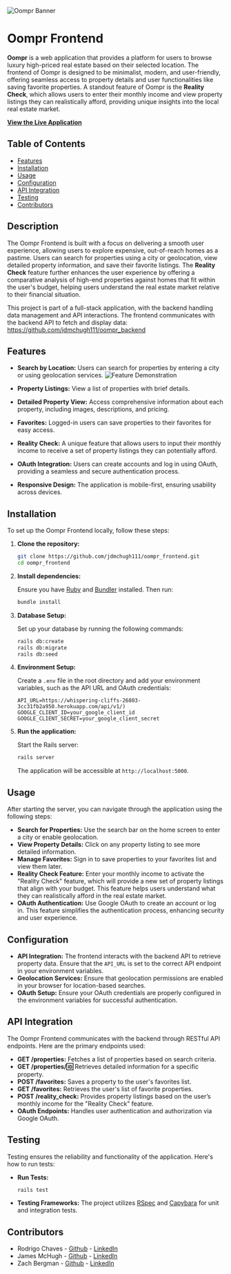 ![Oompr Banner](https://github.com/user-attachments/assets/d1557494-52c6-47fd-9727-6ae98a812281)

# Oompr Frontend

**Oompr** is a web application that provides a platform for users to browse luxury high-priced real estate based on their selected location. The frontend of Oompr is designed to be minimalist, modern, and user-friendly, offering seamless access to property details and user functionalities like saving favorite properties. A standout feature of Oompr is the **Reality Check**, which allows users to enter their monthly income and view property listings they can realistically afford, providing unique insights into the local real estate market.

**[View the Live Application](https://pacific-dusk-48184-9d5b91032508.herokuapp.com/)**

## Table of Contents

- [Features](#features)
- [Installation](#installation)
- [Usage](#usage)
- [Configuration](#configuration)
- [API Integration](#api-integration)
- [Testing](#testing)
- [Contributors](#contributors)

## Description

The Oompr Frontend is built with a focus on delivering a smooth user experience, allowing users to explore expensive, out-of-reach homes as a pastime. Users can search for properties using a city or geolocation, view detailed property information, and save their favorite listings. The **Reality Check** feature further enhances the user experience by offering a comparative analysis of high-end properties against homes that fit within the user's budget, helping users understand the real estate market relative to their financial situation.

This project is part of a full-stack application, with the backend handling data management and API interactions. The frontend communicates with the backend API to fetch and display data: https://github.com/jdmchugh111/oompr_backend

## Features

- **Search by Location:** Users can search for properties by entering a city or using geolocation services.
  ![Feature Demonstration](https://github.com/user-attachments/assets/080e5004-f109-4ab9-af1e-40e017a642ca)
  
- **Property Listings:** View a list of properties with brief details.
- **Detailed Property View:** Access comprehensive information about each property, including images, descriptions, and pricing.
- **Favorites:** Logged-in users can save properties to their favorites for easy access.
- **Reality Check:** A unique feature that allows users to input their monthly income to receive a set of property listings they can potentially afford.
- **OAuth Integration:** Users can create accounts and log in using OAuth, providing a seamless and secure authentication process.
- **Responsive Design:** The application is mobile-first, ensuring usability across devices.

## Installation

To set up the Oompr Frontend locally, follow these steps:

1. **Clone the repository:**

   ```bash
   git clone https://github.com/jdmchugh111/oompr_frontend.git
   cd oompr_frontend
   ```

2. **Install dependencies:**

   Ensure you have [Ruby](https://www.ruby-lang.org/) and [Bundler](https://bundler.io/) installed. Then run:

   ```bash
   bundle install
   ```

3. **Database Setup:**

   Set up your database by running the following commands:

   ```bash
   rails db:create
   rails db:migrate
   rails db:seed
   ```

4. **Environment Setup:**

   Create a `.env` file in the root directory and add your environment variables, such as the API URL and OAuth credentials:

   ```env
   API_URL=https://whispering-cliffs-26803-3cc31fb2a950.herokuapp.com/api/v1/)
   GOOGLE_CLIENT_ID=your_google_client_id
   GOOGLE_CLIENT_SECRET=your_google_client_secret
   ```

5. **Run the application:**

   Start the Rails server:

   ```bash
   rails server
   ```

   The application will be accessible at `http://localhost:5000`.

## Usage

After starting the server, you can navigate through the application using the following steps:

- **Search for Properties:** Use the search bar on the home screen to enter a city or enable geolocation.
- **View Property Details:** Click on any property listing to see more detailed information.
- **Manage Favorites:** Sign in to save properties to your favorites list and view them later.
- **Reality Check Feature:** Enter your monthly income to activate the "Reality Check" feature, which will provide a new set of property listings that align with your budget. This feature helps users understand what they can realistically afford in the real estate market.
- **OAuth Authentication:** Use Google OAuth to create an account or log in. This feature simplifies the authentication process, enhancing security and user experience.

## Configuration

- **API Integration:** The frontend interacts with the backend API to retrieve property data. Ensure that the `API_URL` is set to the correct API endpoint in your environment variables.
- **Geolocation Services:** Ensure that geolocation permissions are enabled in your browser for location-based searches.
- **OAuth Setup:** Ensure your OAuth credentials are properly configured in the environment variables for successful authentication.

## API Integration

The Oompr Frontend communicates with the backend through RESTful API endpoints. Here are the primary endpoints used:

- **GET /properties:** Fetches a list of properties based on search criteria.
- **GET /properties/:id:** Retrieves detailed information for a specific property.
- **POST /favorites:** Saves a property to the user's favorites list.
- **GET /favorites:** Retrieves the user's list of favorite properties.
- **POST /reality_check:** Provides property listings based on the user’s monthly income for the "Reality Check" feature.
- **OAuth Endpoints:** Handles user authentication and authorization via Google OAuth.

## Testing

Testing ensures the reliability and functionality of the application. Here's how to run tests:

- **Run Tests:**

  ```bash
  rails test
  ```

- **Testing Frameworks:** The project utilizes [RSpec](https://rspec.info/) and [Capybara](https://teamcapybara.github.io/capybara/) for unit and integration tests.

## Contributors

- Rodrigo Chaves - [Github](https://github.com/RodrigoACG) - [LinkedIn](https://www.linkedin.com/in/rodrigo-chavez1/)
- James McHugh - [Github](https://github.com/jdmchugh111) - [LinkedIn](https://www.linkedin.com/in/jdmchugh111/)
- Zach Bergman - [Github](https://github.com/zach-bergman) - [LinkedIn](https://www.linkedin.com/in/zacherybergman/)
